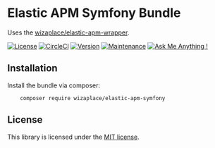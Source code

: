 # Elastic APM Symfony Bundle
Uses the [wizaplace/elastic-apm-wrapper](https://github.com/wizaplace/elastic-apm-wrapper).

[![License](https://poser.pugx.org/wizaplace/elastic-apm-symfony/license)](https://packagist.org/packages/wizaplace/elastic-apm-symfony)
[![CircleCI](https://circleci.com/gh/wizaplace/ElasticApmBundle/tree/master.svg?style=svg)](https://circleci.com/gh/wizaplace/ElasticApmBundle/tree/master)
[![Version](https://img.shields.io/github/v/release/wizaplace/ElasticApmBundle)](https://circleci.com/gh/wizaplace/ElasticApmBundle/tree/master)
[![Maintenance](https://img.shields.io/badge/Maintained%3F-yes-green.svg)](https://GitHub.com/wizaplace/ElasticApmBundle/graphs/commit-activity)
[![Ask Me Anything !](https://img.shields.io/badge/Ask%20me-anything-1abc9c.svg)](https://GitHub.com/wizaplace/ElasticApmBundle)

## Installation

Install the bundle via composer:

        composer require wizaplace/elastic-apm-symfony
        

## License
This library is licensed under the [MIT license](http://opensource.org/licenses/MIT).
